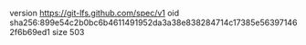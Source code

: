 version https://git-lfs.github.com/spec/v1
oid sha256:899e54c2b0bc6b4611491952da3a38e838284714c17385e563971462f6b69ed1
size 503
